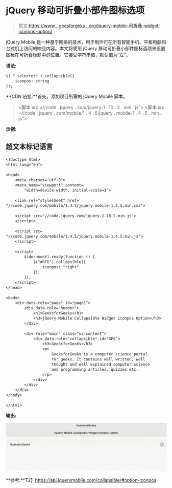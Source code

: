 # jQuery 移动可折叠小部件图标选项

> 原文:[https://www . geesforgeks . org/jquery-mobile-可折叠-widget-iconpos-option/](https://www.geeksforgeeks.org/jquery-mobile-collapsible-widget-iconpos-option/)

jQuery Mobile 是一种基于网络的技术，用于制作可在所有智能手机、平板电脑和台式机上访问的响应内容。本文将使用 jQuery 移动可折叠小部件图标选项来设置图标在可折叠标题中的位置。它接受字符串值，默认值为“左”。

**语法:**

```
$( ".selector" ).collapsible({
    iconpos: string
});
```

**CDN 链接:**首先，添加项目所需的 jQuery Mobile 脚本。

> <link rel="”stylesheet”" href="”//code.jquery.com/mobile/1.4.5/jquery.mobile-1.4.5.min.css”">
> <脚本 src =//code . jquery . com/jquery-1 . 10 . 2 . min . js”></脚本>
> <脚本 src =//code . jquery . com/mobile/1 . 4 . 5/jquery . mobile-1 . 4 . 5 . min . js”></脚本>

**示例:**

## 超文本标记语言

```
<!doctype html>
<html lang="en">

<head>
    <meta charset="utf-8">
    <meta name="viewport" content=
        "width=device-width, initial-scale=1">

    <link rel="stylesheet" href=
"//code.jquery.com/mobile/1.4.5/jquery.mobile-1.4.5.min.css">

    <script src="//code.jquery.com/jquery-1.10.2.min.js">
    </script>

    <script src=
"//code.jquery.com/mobile/1.4.5/jquery.mobile-1.4.5.min.js">
    </script>

    <script>
        $(document).ready(function () {
            $("#GFG").collapsible({
                iconpos: "right"
            });
        });
    </script>
</head>

<body>
    <div data-role="page" id="page1">
        <div data-role="header">
            <h1>GeeksforGeeks</h1>
            <h3>jQuery Mobile Collapsible Widget iconpos Option</h3>
        </div>

        <div role="main" class="ui-content">
            <div data-role="collapsible" id="GFG">
                <h3>GeeksforGeeks</h3>
                <p>
                    GeeksforGeeks is a computer science portal
                    for geeks. It contains well written, well
                    thought and well explained computer science
                    and programming articles, quizzes etc.
                </p>
            </div>
        </div>
    </div>
</body>

</html>
```

**输出:**

![](img/547709fd158f007fd5b3fb0d94b4f098.png)

**参考:**T2】https://api.jquerymobile.com/collapsible/#option-iconpos